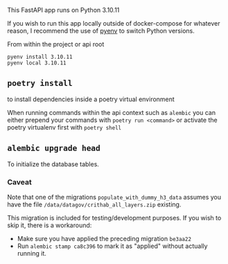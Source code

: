 This FastAPI app runs on Python 3.10.11

If you wish to run this app locally outside of docker-compose for whatever reason, I recommend the use of [pyenv](https://github.com/pyenv/pyenv) to switch Python versions.

From within the project or api root
```
pyenv install 3.10.11
pyenv local 3.10.11
```

## `poetry install`
to install dependencies inside a poetry virtual environment

When running commands within the api context such as `alembic` you can either prepend your commands with `poetry run <command>` or activate the poetry virtualenv first with `poetry shell`

## `alembic upgrade head`

To initialize the database tables.

### Caveat

Note that one of the migrations `populate_with_dummy_h3_data` assumes you have the file `/data/datagov/crithab_all_layers.zip` existing.

This migration is included for testing/development purposes. If you wish to skip it, there is a workaround:

- Make sure you have applied the preceding migration `be3aa22`
- Run `alembic stamp ca8c396` to mark it as "applied" without actually running it.